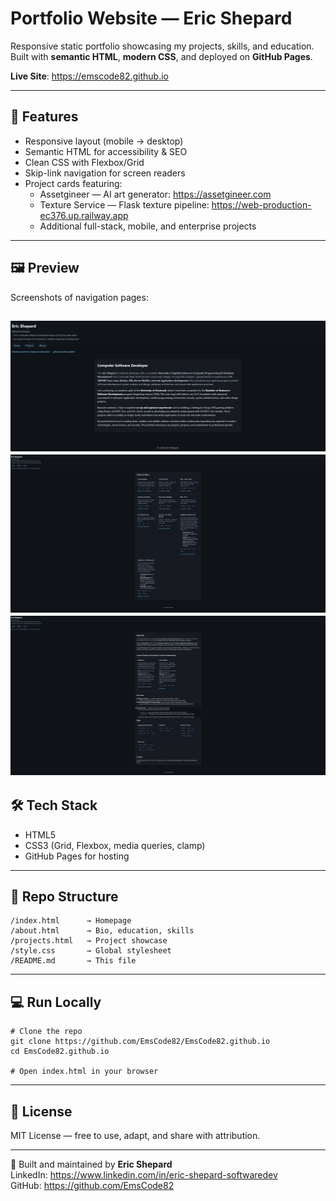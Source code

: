 # Portfolio Website — Eric Shepard

Responsive static portfolio showcasing my projects, skills, and education.  
Built with **semantic HTML**, **modern CSS**, and deployed on **GitHub Pages**.

**Live Site**: https://emscode82.github.io

---

## 🚀 Features
- Responsive layout (mobile → desktop)
- Semantic HTML for accessibility & SEO
- Clean CSS with Flexbox/Grid
- Skip-link navigation for screen readers
- Project cards featuring:
  - Assetgineer — AI art generator: https://assetgineer.com
  - Texture Service — Flask texture pipeline: https://web-production-ec376.up.railway.app
  - Additional full-stack, mobile, and enterprise projects

---

## 🖼 Preview
Screenshots of navigation pages:

![Portfolio Screenshot](screenshot.png)
![Projects Screenshot](screenshot1.png)
![About Screenshot](screenshot2.png)
---

## 🛠 Tech Stack
- HTML5
- CSS3 (Grid, Flexbox, media queries, clamp)
- GitHub Pages for hosting

---

## 📂 Repo Structure
    /index.html      → Homepage
    /about.html      → Bio, education, skills
    /projects.html   → Project showcase
    /style.css       → Global stylesheet
    /README.md       → This file

---

## 💻 Run Locally
    # Clone the repo
    git clone https://github.com/EmsCode82/EmsCode82.github.io
    cd EmsCode82.github.io

    # Open index.html in your browser

---

## 📜 License
MIT License — free to use, adapt, and share with attribution.

---

👋 Built and maintained by **Eric Shepard**  
LinkedIn: https://www.linkedin.com/in/eric-shepard-softwaredev  
GitHub: https://github.com/EmsCode82
